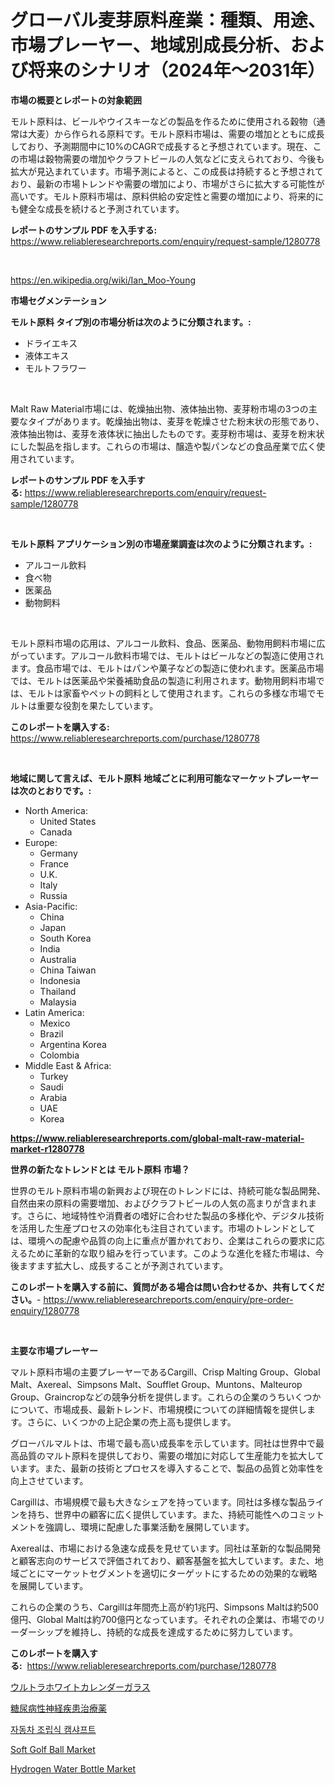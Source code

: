 <p><h1>グローバル麦芽原料産業：種類、用途、市場プレーヤー、地域別成長分析、および将来のシナリオ（2024年〜2031年）</h1></p><p><strong>市場の概要とレポートの対象範囲</strong></p>
<p><p>モルト原料は、ビールやウイスキーなどの製品を作るために使用される穀物（通常は大麦）から作られる原料です。モルト原料市場は、需要の増加とともに成長しており、予測期間中に10%のCAGRで成長すると予想されています。現在、この市場は穀物需要の増加やクラフトビールの人気などに支えられており、今後も拡大が見込まれています。市場予測によると、この成長は持続すると予想されており、最新の市場トレンドや需要の増加により、市場がさらに拡大する可能性が高いです。モルト原料市場は、原料供給の安定性と需要の増加により、将来的にも健全な成長を続けると予測されています。</p></p>
<p><strong>レポートのサンプル PDF を入手する:</strong> <a href="https://www.reliableresearchreports.com/enquiry/request-sample/1280778">https://www.reliableresearchreports.com/enquiry/request-sample/1280778</a></p>
<p>&nbsp;</p>
<p><a href="https://en.wikipedia.org/wiki/Ian_Moo-Young">https://en.wikipedia.org/wiki/Ian_Moo-Young</a></p>
<p><strong>市場セグメンテーション</strong></p>
<p><strong>モルト原料 タイプ別の市場分析は次のように分類されます。:</strong></p>
<p><ul><li>ドライエキス</li><li>液体エキス</li><li>モルトフラワー</li></ul></p>
<p>&nbsp;</p>
<p><p>Malt Raw Material市場には、乾燥抽出物、液体抽出物、麦芽粉市場の3つの主要なタイプがあります。乾燥抽出物は、麦芽を乾燥させた粉末状の形態であり、液体抽出物は、麦芽を液体状に抽出したものです。麦芽粉市場は、麦芽を粉末状にした製品を指します。これらの市場は、醸造や製パンなどの食品産業で広く使用されています。</p></p>
<p><strong>レポートのサンプル PDF を入手する:</strong>&nbsp;<a href="https://www.reliableresearchreports.com/enquiry/request-sample/1280778">https://www.reliableresearchreports.com/enquiry/request-sample/1280778</a></p>
<p>&nbsp;</p>
<p><strong> モルト原料 アプリケーション別の市場産業調査は次のように分類されます。:</strong></p>
<p><ul><li>アルコール飲料</li><li>食べ物</li><li>医薬品</li><li>動物飼料</li></ul></p>
<p>&nbsp;</p>
<p><p>モルト原料市場の応用は、アルコール飲料、食品、医薬品、動物用飼料市場に広がっています。アルコール飲料市場では、モルトはビールなどの製造に使用されます。食品市場では、モルトはパンや菓子などの製造に使われます。医薬品市場では、モルトは医薬品や栄養補助食品の製造に利用されます。動物用飼料市場では、モルトは家畜やペットの飼料として使用されます。これらの多様な市場でモルトは重要な役割を果たしています。</p></p>
<p><strong>このレポートを購入する:</strong>&nbsp; <a href="https://www.reliableresearchreports.com/purchase/1280778">https://www.reliableresearchreports.com/purchase/1280778</a></p>
<p>&nbsp;</p>
<p><strong>地域に関して言えば、モルト原料 地域ごとに利用可能なマーケットプレーヤーは次のとおりです。:</strong></p>
<p><ul>
    <li>
        North America:
        <ul>
            <li>United States</li>
            <li>Canada</li>
        </ul>
    </li>
    <li>
        Europe:
        <ul>
            <li>Germany</li>
            <li>France</li>
            <li>U.K.</li>
            <li>Italy</li>
            <li>Russia</li>
        </ul>
    </li>
    <li>
        Asia-Pacific:
        <ul>
            <li>China</li>
            <li>Japan</li>
            <li>South Korea</li>
            <li>India</li>
            <li>Australia</li>
            <li>China Taiwan</li>
            <li>Indonesia</li>
            <li>Thailand</li>
            <li>Malaysia</li>
        </ul>
    </li>
    <li>
        Latin America:
        <ul>
            <li>Mexico</li>
            <li>Brazil</li>
            <li>Argentina Korea</li>
            <li>Colombia</li>
        </ul>
    </li>
    <li>
        Middle East & Africa:
        <ul>
            <li>Turkey</li>
            <li>Saudi</li>
            <li>Arabia</li>
            <li>UAE</li>
            <li>Korea</li>
        </ul>
    </li>
    </ul></p>
<p><strong><a href="https://www.reliableresearchreports.com/global-malt-raw-material-market-r1280778">https://www.reliableresearchreports.com/global-malt-raw-material-market-r1280778</a></strong>&nbsp;</p>
<p><strong>世界の新たなトレンドとは モルト原料 市場？</strong></p>
<p><p>世界のモルト原料市場の新興および現在のトレンドには、持続可能な製品開発、自然由来の原料の需要増加、およびクラフトビールの人気の高まりが含まれます。さらに、地域特性や消費者の嗜好に合わせた製品の多様化や、デジタル技術を活用した生産プロセスの効率化も注目されています。市場のトレンドとしては、環境への配慮や品質の向上に重点が置かれており、企業はこれらの要求に応えるために革新的な取り組みを行っています。このような進化を経た市場は、今後ますます拡大し、成長することが予測されています。</p></p>
<p><strong>このレポートを購入する前に、質問がある場合は問い合わせるか、共有してください。</strong>- <a href="https://www.reliableresearchreports.com/enquiry/pre-order-enquiry/1280778">https://www.reliableresearchreports.com/enquiry/pre-order-enquiry/1280778</a></p>
<p>&nbsp;</p>
<p><strong>主要な市場プレーヤー</strong></p>
<p><p>マルト原料市場の主要プレーヤーであるCargill、Crisp Malting Group、Global Malt、Axereal、Simpsons Malt、Soufflet Group、Muntons、Malteurop Group、Graincropなどの競争分析を提供します。これらの企業のうちいくつかについて、市場成長、最新トレンド、市場規模についての詳細情報を提供します。さらに、いくつかの上記企業の売上高も提供します。</p><p>グローバルマルトは、市場で最も高い成長率を示しています。同社は世界中で最高品質のマルト原料を提供しており、需要の増加に対応して生産能力を拡大しています。また、最新の技術とプロセスを導入することで、製品の品質と効率性を向上させています。</p><p>Cargillは、市場規模で最も大きなシェアを持っています。同社は多様な製品ラインを持ち、世界中の顧客に広く提供しています。また、持続可能性へのコミットメントを強調し、環境に配慮した事業活動を展開しています。</p><p>Axerealは、市場における急速な成長を見せています。同社は革新的な製品開発と顧客志向のサービスで評価されており、顧客基盤を拡大しています。また、地域ごとにマーケットセグメントを適切にターゲットにするための効果的な戦略を展開しています。</p><p>これらの企業のうち、Cargillは年間売上高が約1兆円、Simpsons Maltは約500億円、Global Maltは約700億円となっています。それぞれの企業は、市場でのリーダーシップを維持し、持続的な成長を達成するために努力しています。</p></p>
<p><strong>このレポートを購入する:</strong>&nbsp;&nbsp;<a href="https://www.reliableresearchreports.com/purchase/1280778">https://www.reliableresearchreports.com/purchase/1280778</a></p>
<p><p><a href="https://github.com/RudyBoyer2017/Market-Research-Report-List-1/blob/main/8260393146113.md">ウルトラホワイトカレンダーガラス</a></p><p><a href="https://github.com/BrionnaBoyle/Market-Research-Report-List-1/blob/main/6473403146114.md">糖尿病性神経疾患治療薬</a></p><p><a href="https://medium.com/@jerrodhilll68/%EC%9E%90%EB%8F%99%EC%B0%A8-%EC%A1%B0%EB%A6%BD-%EC%BA%A0%EC%88%B4%ED%94%84%ED%8A%B8-%EC%8B%9C%EC%9E%A5%EC%9D%98-%EC%8B%AC%EC%B8%B5%EC%A0%81%EC%9D%B8-%EC%A1%B0%EC%82%AC-%ED%8A%B8%EB%A0%8C%EB%93%9C-%EC%8B%9C%EC%9E%A5-%EC%84%B8%EB%B6%84%ED%99%94-%EB%B0%8F-%EA%B2%BD%EC%9F%81-%EB%B6%84%EC%84%9D-28535f4b6901">자동차 조립식 캠샤프트</a></p><p><a href="https://github.com/indrystar/Market-Research-Report-List-3/blob/main/soft-golf-ball-market.md">Soft Golf Ball Market</a></p><p><a href="https://github.com/josesg55/Market-Research-Report-List-3/blob/main/hydrogen-water-bottle-market.md">Hydrogen Water Bottle Market</a></p></p>